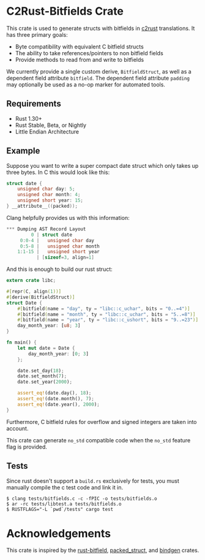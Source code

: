 # C2Rust-Bitfields Crate

This crate is used to generate structs with bitfields in [c2rust](https://www.github.com/immunant/c2rust) translations. It has three primary goals:

* Byte compatibility with equivalent C bitfield structs
* The ability to take references/pointers to non bitfield fields
* Provide methods to read from and write to bitfields

We currently provide a single custom derive, `BitfieldStruct`, as well as a dependent field attribute `bitfield`. The dependent field attribute `padding` may optionally be used as a no-op marker for automated tools.

## Requirements

* Rust 1.30+
* Rust Stable, Beta, or Nightly
* Little Endian Architecture

## Example

Suppose you want to write a super compact date struct which only takes up three bytes. In C this would look like this:

```c
struct date {
    unsigned char day: 5;
    unsigned char month: 4;
    unsigned short year: 15;
} __attribute__((packed));
```

Clang helpfully provides us with this information:

```c
*** Dumping AST Record Layout
         0 | struct date
     0:0-4 |   unsigned char day
     0:5-8 |   unsigned char month
    1:1-15 |   unsigned short year
           | [sizeof=3, align=1]
```

And this is enough to build our rust struct:

```rust
extern crate libc;

#[repr(C, align(1))]
#[derive(BitfieldStruct)]
struct Date {
    #[bitfield(name = "day", ty = "libc::c_uchar", bits = "0..=4")]
    #[bitfield(name = "month", ty = "libc::c_uchar", bits = "5..=8")]
    #[bitfield(name = "year", ty = "libc::c_ushort", bits = "9..=23")]
    day_month_year: [u8; 3]
}

fn main() {
    let mut date = Date {
        day_month_year: [0; 3]
    };

    date.set_day(18);
    date.set_month(7);
    date.set_year(2000);

    assert_eq!(date.day(), 18);
    assert_eq!(date.month(), 7);
    assert_eq!(date.year(), 2000);
}
```

Furthermore, C bitfield rules for overflow and signed integers are taken into account.

This crate can generate `no_std` compatible code when the `no_std` feature flag
is provided.

## Tests

Since rust doesn't support a `build.rs` exclusively for tests, you must manually compile the c test code and link it in.

```shell
$ clang tests/bitfields.c -c -fPIC -o tests/bitfields.o
$ ar -rc tests/libtest.a tests/bitfields.o
$ RUSTFLAGS="-L `pwd`/tests" cargo test
```

# Acknowledgements

This crate is inspired by the [rust-bitfield](https://github.com/dzamlo/rust-bitfield), [packed_struct](https://github.com/hashmismatch/packed_struct.rs), and [bindgen](https://github.com/rust-lang/rust-bindgen) crates.
